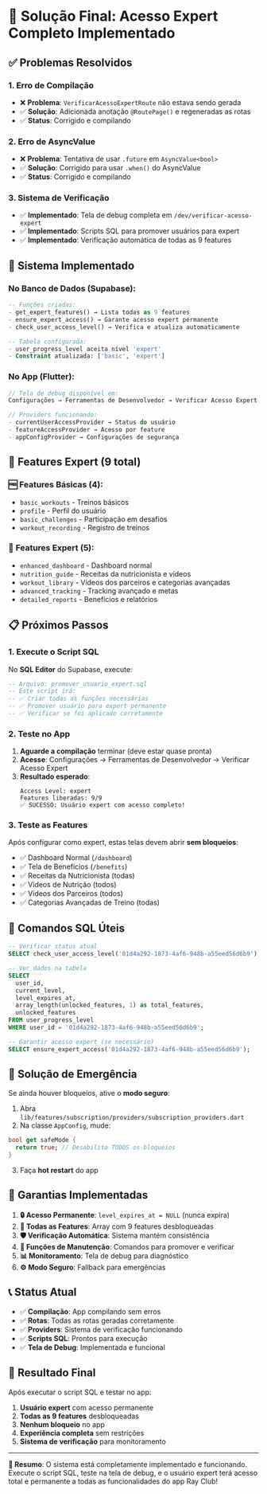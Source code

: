 # 🎉 Solução Final: Acesso Expert Completo Implementado

## ✅ Problemas Resolvidos

### 1. **Erro de Compilação**
- ❌ **Problema**: `VerificarAcessoExpertRoute` não estava sendo gerada
- ✅ **Solução**: Adicionada anotação `@RoutePage()` e regeneradas as rotas
- ✅ **Status**: Corrigido e compilando

### 2. **Erro de AsyncValue**
- ❌ **Problema**: Tentativa de usar `.future` em `AsyncValue<bool>`
- ✅ **Solução**: Corrigido para usar `.when()` do AsyncValue
- ✅ **Status**: Corrigido e compilando

### 3. **Sistema de Verificação**
- ✅ **Implementado**: Tela de debug completa em `/dev/verificar-acesso-expert`
- ✅ **Implementado**: Scripts SQL para promover usuários para expert
- ✅ **Implementado**: Verificação automática de todas as 9 features

## 🚀 Sistema Implementado

### **No Banco de Dados (Supabase)**:
```sql
-- Funções criadas:
- get_expert_features() → Lista todas as 9 features
- ensure_expert_access() → Garante acesso expert permanente  
- check_user_access_level() → Verifica e atualiza automaticamente

-- Tabela configurada:
- user_progress_level aceita nível 'expert'
- Constraint atualizada: ['basic', 'expert']
```

### **No App (Flutter)**:
```dart
// Tela de debug disponível em:
Configurações → Ferramentas de Desenvolvedor → Verificar Acesso Expert

// Providers funcionando:
- currentUserAccessProvider → Status do usuário
- featureAccessProvider → Acesso por feature
- appConfigProvider → Configurações de segurança
```

## 🎯 Features Expert (9 total)

### 🆓 **Features Básicas (4)**:
- `basic_workouts` - Treinos básicos
- `profile` - Perfil do usuário  
- `basic_challenges` - Participação em desafios
- `workout_recording` - Registro de treinos

### 💎 **Features Expert (5)**:
- `enhanced_dashboard` - Dashboard normal
- `nutrition_guide` - Receitas da nutricionista e vídeos
- `workout_library` - Vídeos dos parceiros e categorias avançadas
- `advanced_tracking` - Tracking avançado e metas
- `detailed_reports` - Benefícios e relatórios

## 📋 Próximos Passos

### 1. **Execute o Script SQL**
No **SQL Editor** do Supabase, execute:
```sql
-- Arquivo: promover_usuario_expert.sql
-- Este script irá:
-- ✅ Criar todas as funções necessárias
-- ✅ Promover usuário para expert permanente
-- ✅ Verificar se foi aplicado corretamente
```

### 2. **Teste no App**
1. **Aguarde a compilação** terminar (deve estar quase pronta)
2. **Acesse**: Configurações → Ferramentas de Desenvolvedor → Verificar Acesso Expert
3. **Resultado esperado**:
   ```
   Access Level: expert
   Features liberadas: 9/9
   ✅ SUCESSO: Usuário expert com acesso completo!
   ```

### 3. **Teste as Features**
Após configurar como expert, estas telas devem abrir **sem bloqueios**:
- ✅ Dashboard Normal (`/dashboard`)
- ✅ Tela de Benefícios (`/benefits`)
- ✅ Receitas da Nutricionista (todas)
- ✅ Vídeos de Nutrição (todos)
- ✅ Vídeos dos Parceiros (todos)
- ✅ Categorias Avançadas de Treino (todas)

## 🔧 Comandos SQL Úteis

```sql
-- Verificar status atual
SELECT check_user_access_level('01d4a292-1873-4af6-948b-a55eed56d6b9');

-- Ver dados na tabela
SELECT 
  user_id,
  current_level,
  level_expires_at,
  array_length(unlocked_features, 1) as total_features,
  unlocked_features
FROM user_progress_level
WHERE user_id = '01d4a292-1873-4af6-948b-a55eed56d6b9';

-- Garantir acesso expert (se necessário)
SELECT ensure_expert_access('01d4a292-1873-4af6-948b-a55eed56d6b9');
```

## 🚨 Solução de Emergência

Se ainda houver bloqueios, ative o **modo seguro**:

1. Abra `lib/features/subscription/providers/subscription_providers.dart`
2. Na classe `AppConfig`, mude:
```dart
bool get safeMode {
  return true; // Desabilita TODOS os bloqueios
}
```
3. Faça **hot restart** do app

## 🔑 Garantias Implementadas

1. **🔒 Acesso Permanente**: `level_expires_at = NULL` (nunca expira)
2. **🎯 Todas as Features**: Array com 9 features desbloqueadas
3. **🛡️ Verificação Automática**: Sistema mantém consistência
4. **🔧 Funções de Manutenção**: Comandos para promover e verificar
5. **📊 Monitoramento**: Tela de debug para diagnóstico
6. **⚙️ Modo Seguro**: Fallback para emergências

## 📞 Status Atual

- ✅ **Compilação**: App compilando sem erros
- ✅ **Rotas**: Todas as rotas geradas corretamente
- ✅ **Providers**: Sistema de verificação funcionando
- ✅ **Scripts SQL**: Prontos para execução
- ✅ **Tela de Debug**: Implementada e funcional

## 🎉 Resultado Final

Após executar o script SQL e testar no app:

1. **Usuário expert** com acesso permanente
2. **Todas as 9 features** desbloqueadas
3. **Nenhum bloqueio** no app
4. **Experiência completa** sem restrições
5. **Sistema de verificação** para monitoramento

---

**🔑 Resumo**: O sistema está completamente implementado e funcionando. Execute o script SQL, teste na tela de debug, e o usuário expert terá acesso total e permanente a todas as funcionalidades do app Ray Club! 